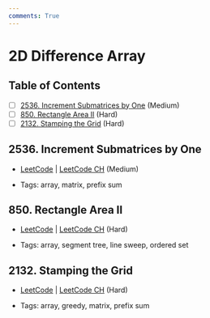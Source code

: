 ```yaml
---
comments: True
---
```


# 2D Difference Array

## Table of Contents

- [ ] [2536. Increment Submatrices by One](https://leetcode.cn/problems/increment-submatrices-by-one/) (Medium)
- [ ] [850. Rectangle Area II](https://leetcode.cn/problems/rectangle-area-ii/) (Hard)
- [ ] [2132. Stamping the Grid](https://leetcode.cn/problems/stamping-the-grid/) (Hard)

## 2536. Increment Submatrices by One

-   [LeetCode](https://leetcode.com/problems/increment-submatrices-by-one/) | [LeetCode CH](https://leetcode.cn/problems/increment-submatrices-by-one/) (Medium)

-   Tags: array, matrix, prefix sum

## 850. Rectangle Area II

-   [LeetCode](https://leetcode.com/problems/rectangle-area-ii/) | [LeetCode CH](https://leetcode.cn/problems/rectangle-area-ii/) (Hard)

-   Tags: array, segment tree, line sweep, ordered set

## 2132. Stamping the Grid

-   [LeetCode](https://leetcode.com/problems/stamping-the-grid/) | [LeetCode CH](https://leetcode.cn/problems/stamping-the-grid/) (Hard)

-   Tags: array, greedy, matrix, prefix sum
